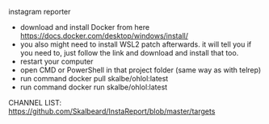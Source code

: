 instagram reporter

* download and install Docker from here https://docs.docker.com/desktop/windows/install/
* you also might need to install WSL2 patch afterwards. it will tell you if you need to, just follow the link and download and install that too.
* restart your computer
* open CMD or PowerShell in that project folder (same way as with telrep)
* run command 		docker pull skalbe/ohlol:latest
* run command 		docker run skalbe/ohlol:latest

CHANNEL LIST:
https://github.com/Skalbeard/InstaReport/blob/master/targets
